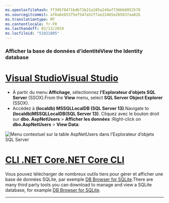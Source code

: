 ```yaml
---
ms.openlocfilehash: ff395f0471bdb71b21a105a249af7366b8952578
ms.sourcegitcommit: af8a6eb5375ef547a52ffae22465e265837aa82b
ms.translationtype: MT
ms.contentlocale: fr-FR
ms.lasthandoff: 02/13/2019
ms.locfileid: "51021805"
---
```

### <a name="view-the-identity-database"></a><span data-ttu-id="d5559-101">Afficher la base de données d’identité</span><span class="sxs-lookup"><span data-stu-id="d5559-101">View the Identity database</span></span>

# <a name="visual-studiotabvisual-studio"></a>[<span data-ttu-id="d5559-102">Visual Studio</span><span class="sxs-lookup"><span data-stu-id="d5559-102">Visual Studio</span></span>](#tab/visual-studio) 

* <span data-ttu-id="d5559-103">À partir du menu **Affichage**, sélectionnez **l’Explorateur d’objets SQL Server** (SSOX).</span><span class="sxs-lookup"><span data-stu-id="d5559-103">From the **View** menu, select **SQL Server Object Explorer** (SSOX).</span></span>
* <span data-ttu-id="d5559-104">Accédez à **(localdb) MSSQLLocalDB (SQL Server 13)**.</span><span class="sxs-lookup"><span data-stu-id="d5559-104">Navigate to **(localdb)MSSQLLocalDB(SQL Server 13)**.</span></span> <span data-ttu-id="d5559-105">Cliquez avec le bouton droit sur **dbo. AspNetUsers** > **Afficher les données** :</span><span class="sxs-lookup"><span data-stu-id="d5559-105">Right-click on **dbo.AspNetUsers** > **View Data**:</span></span>

![Menu contextuel sur la table AspNetUsers dans l’Explorateur d’objets SQL Server](~/security/authentication/accconfirm/_static/ssox.png)

# <a name="net-core-clitabnetcore-cli"></a>[<span data-ttu-id="d5559-107">CLI .NET Core</span><span class="sxs-lookup"><span data-stu-id="d5559-107">.NET Core CLI</span></span>](#tab/netcore-cli)

<span data-ttu-id="d5559-108">Vous pouvez télécharger de nombreux outils tiers pour gérer et afficher une base de données SQLite, par exemple [DB Browser for SQLite](http://sqlitebrowser.org/).</span><span class="sxs-lookup"><span data-stu-id="d5559-108">There are many third party tools you can download to manage and view a SQLite database, for example [DB Browser for SQLite](http://sqlitebrowser.org/).</span></span>

------